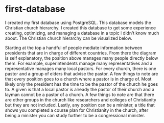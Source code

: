 # first-database
I created my first database using PostgreSQL. This database models the Christian church hierarchy. I created this database to get some experience creating, optimizing, and managing a database in a topic I didn't know much about. The Christian church hierarchy can be visualized below.



Starting at the top a handful of people mediate information between presidents that are in charge of different countries. From there the diagram is self explanatory, the position above manages many people directly below them. For example, superintendents manage many representatives and a representative manages many local pastors. For every church, there is one pastor and a group of elders that advise the pastor. A few things to note are that every position goes to a church where a pastor is in charge of. Most likely only the president has the time to be the pastor of the church he goes to. A given is that a local pastor is already the pastor of their church and a layman cannot be a pastor of a church. A few things to note are that there are other groups in the church like researchers and colleges of Christianity but they are not included. Lastly, any position can be a minister, a title that shows you completed a course plan for Christianity in the church, after being a minister you can study further to be a congressional minister. 
